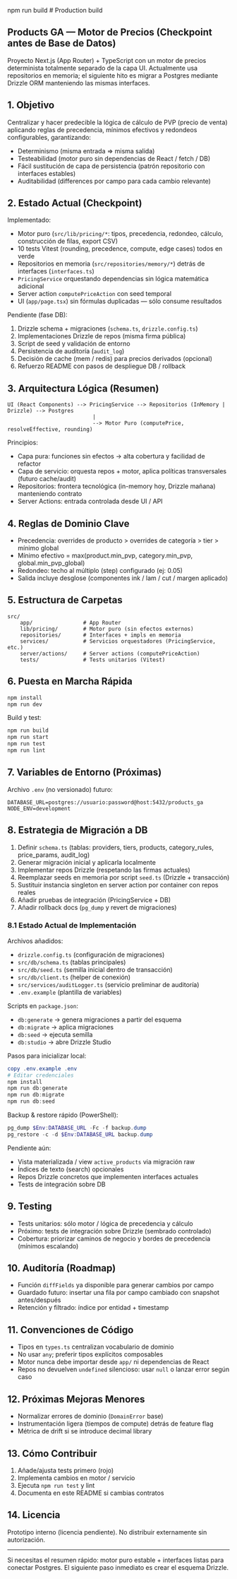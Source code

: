 npm run build      # Production build
## Products GA — Motor de Precios (Checkpoint antes de Base de Datos)

Proyecto Next.js (App Router) + TypeScript con un motor de precios determinista totalmente separado de la capa UI. Actualmente usa repositorios en memoria; el siguiente hito es migrar a Postgres mediante Drizzle ORM manteniendo las mismas interfaces.

## 1. Objetivo

Centralizar y hacer predecible la lógica de cálculo de PVP (precio de venta) aplicando reglas de precedencia, mínimos efectivos y redondeos configurables, garantizando:

* Determinismo (misma entrada => misma salida)
* Testeabilidad (motor puro sin dependencias de React / fetch / DB)
* Fácil sustitución de capa de persistencia (patrón repositorio con interfaces estables)
* Auditabilidad (differences por campo para cada cambio relevante)

## 2. Estado Actual (Checkpoint)

Implementado:

* Motor puro (`src/lib/pricing/*`: tipos, precedencia, redondeo, cálculo, construcción de filas, export CSV)
* 10 tests Vitest (rounding, precedence, compute, edge cases) todos en verde
* Repositorios en memoria (`src/repositories/memory/*`) detrás de interfaces (`interfaces.ts`)
* `PricingService` orquestando dependencias sin lógica matemática adicional
* Server action `computePriceAction` con seed temporal
* UI (`app/page.tsx`) sin fórmulas duplicadas — sólo consume resultados

Pendiente (fase DB):

1. Drizzle schema + migraciones (`schema.ts`, `drizzle.config.ts`)
2. Implementaciones Drizzle de repos (misma firma pública)
3. Script de seed y validación de entorno
4. Persistencia de auditoría (`audit_log`)
5. Decisión de cache (mem / redis) para precios derivados (opcional)
6. Refuerzo README con pasos de despliegue DB / rollback

## 3. Arquitectura Lógica (Resumen)

```text
UI (React Components) --> PricingService --> Repositorios (InMemory | Drizzle) --> Postgres
						   |                               
						   --> Motor Puro (computePrice, resolveEffective, rounding)
```

Principios:

* Capa pura: funciones sin efectos → alta cobertura y facilidad de refactor
* Capa de servicio: orquesta repos + motor, aplica políticas transversales (futuro cache/audit)
* Repositorios: frontera tecnológica (in-memory hoy, Drizzle mañana) manteniendo contrato
* Server Actions: entrada controlada desde UI / API

## 4. Reglas de Dominio Clave

* Precedencia: overrides de producto > overrides de categoría > tier > mínimo global
* Mínimo efectivo = max(product.min_pvp, category.min_pvp, global.min_pvp_global)
* Redondeo: techo al múltiplo (step) configurado (ej: 0.05)
* Salida incluye desglose (componentes ink / lam / cut / margen aplicado)

## 5. Estructura de Carpetas

```text
src/
	app/                # App Router
	lib/pricing/        # Motor puro (sin efectos externos)
	repositories/       # Interfaces + impls en memoria
	services/           # Servicios orquestadores (PricingService, etc.)
	server/actions/     # Server actions (computePriceAction)
	tests/              # Tests unitarios (Vitest)
```

## 6. Puesta en Marcha Rápida

```bash
npm install
npm run dev
```

Build y test:

```bash
npm run build
npm run start
npm run test
npm run lint
```

## 7. Variables de Entorno (Próximas)

Archivo `.env` (no versionado) futuro:

```env
DATABASE_URL=postgres://usuario:password@host:5432/products_ga
NODE_ENV=development
```

## 8. Estrategia de Migración a DB

1. Definir `schema.ts` (tablas: providers, tiers, products, category_rules, price_params, audit_log)
2. Generar migración inicial y aplicarla localmente
3. Implementar repos Drizzle (respetando las firmas actuales)
4. Reemplazar seeds en memoria por script `seed.ts` (Drizzle + transacción)
5. Sustituir instancia singleton en server action por container con repos reales
6. Añadir pruebas de integración (PricingService + DB)
7. Añadir rollback docs (`pg_dump` y revert de migraciones)

### 8.1 Estado Actual de Implementación

Archivos añadidos:

* `drizzle.config.ts` (configuración de migraciones)
* `src/db/schema.ts` (tablas principales)
* `src/db/seed.ts` (semilla inicial dentro de transacción)
* `src/db/client.ts` (helper de conexión)
* `src/services/auditLogger.ts` (servicio preliminar de auditoría)
* `.env.example` (plantilla de variables)

Scripts en `package.json`:

* `db:generate` → genera migraciones a partir del esquema
* `db:migrate` → aplica migraciones
* `db:seed` → ejecuta semilla
* `db:studio` → abre Drizzle Studio

Pasos para inicializar local:

```powershell
copy .env.example .env
# Editar credenciales
npm install
npm run db:generate
npm run db:migrate
npm run db:seed
```

Backup & restore rápido (PowerShell):

```powershell
pg_dump $Env:DATABASE_URL -Fc -f backup.dump
pg_restore -c -d $Env:DATABASE_URL backup.dump
```

Pendiente aún:

* Vista materializada / view `active_products` via migración raw
* Índices de texto (search) opcionales
* Repos Drizzle concretos que implementen interfaces actuales
* Tests de integración sobre DB

## 9. Testing

* Tests unitarios: sólo motor / lógica de precedencia y cálculo
* Próximo: tests de integración sobre Drizzle (sembrado controlado)
* Cobertura: priorizar caminos de negocio y bordes de precedencia (mínimos escalando)

## 10. Auditoría (Roadmap)

* Función `diffFields` ya disponible para generar cambios por campo
* Guardado futuro: insertar una fila por campo cambiado con snapshot antes/después
* Retención y filtrado: índice por entidad + timestamp

## 11. Convenciones de Código

* Tipos en `types.ts` centralizan vocabulario de dominio
* No usar `any`; preferir tipos explícitos composables
* Motor nunca debe importar desde `app/` ni dependencias de React
* Repos no devuelven `undefined` silencioso: usar `null` o lanzar error según caso

## 12. Próximas Mejoras Menores

* Normalizar errores de dominio (`DomainError` base)
* Instrumentación ligera (tiempos de compute) detrás de feature flag
* Métrica de drift si se introduce decimal library

## 13. Cómo Contribuir

1. Añade/ajusta tests primero (rojo)
2. Implementa cambios en motor / servicio
3. Ejecuta `npm run test` y lint
4. Documenta en este README si cambias contratos

## 14. Licencia

Prototipo interno (licencia pendiente). No distribuir externamente sin autorización.

---

Si necesitas el resumen rápido: motor puro estable + interfaces listas para conectar Postgres. El siguiente paso inmediato es crear el esquema Drizzle.
